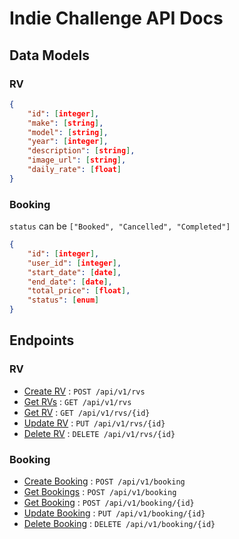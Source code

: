 # Indie Challenge API Docs

## Data Models

### RV

```json
{
    "id": [integer],
    "make": [string],
    "model": [string],
    "year": [integer],
    "description": [string],
    "image_url": [string],
    "daily_rate": [float]
}
```

### Booking

`status` can be `["Booked", "Cancelled", "Completed"]`

```json
{
    "id": [integer],
    "user_id": [integer],
    "start_date": [date],
    "end_date": [date],
    "total_price": [float],
    "status": [enum]
}
```

## Endpoints

### RV

- [Create RV](rv/create_rv.md) : `POST /api/v1/rvs`
- [Get RVs](rv/get_rvs.md) : `GET /api/v1/rvs`
- [Get RV](rv/get_rv.md) : `GET /api/v1/rvs/{id}`
- [Update RV](rv/update_rv.md) : `PUT /api/v1/rvs/{id}`
- [Delete RV](rv/delete_rv.md) : `DELETE /api/v1/rvs/{id}`

### Booking

- [Create Booking](booking/create_booking.md) : `POST /api/v1/booking`
- [Get Bookings](booking/get_bookings.md) : `POST /api/v1/booking`
- [Get Booking](booking/get_booking.md) : `POST /api/v1/booking/{id}`
- [Update Booking](booking/update_booking.md) : `PUT /api/v1/booking/{id}`
- [Delete Booking](booking/delete_booking.md) : `DELETE /api/v1/booking/{id}`
